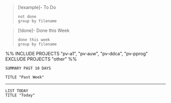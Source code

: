 
>[!example]- To Do
>```tasks
>not done
>group by filename
>```

>[!done]- Done this Week
>```tasks
>done this week
>group by filename
>```


%% INCLUDE PROJECTS "pv-a1", "pv-auw", "pv-ddca", "pv-pprog"
EXCLUDE PROJECTS "other" %%

<!--
other comment
-->


```toggl
SUMMARY PAST 10 DAYS

TITLE "Past Week"
```
___

```toggl
LIST TODAY
TITLE "Today"
```


